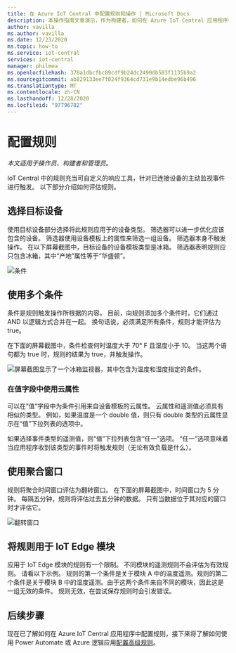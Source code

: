 ```yaml
---
title: 在 Azure IoT Central 中配置规则和操作 | Microsoft Docs
description: 本操作指南文章演示，作为构建者，如何在 Azure IoT Central 应用程序中配置基于遥测的规则和操作。
author: vavilla
ms.author: vavilla
ms.date: 12/23/2020
ms.topic: how-to
ms.service: iot-central
services: iot-central
manager: philmea
ms.openlocfilehash: 378a1dbcfbc89cdf9b24dc2490db583f1135b9a2
ms.sourcegitcommit: ab829133ee7f024f9364cd731e9b14edbe96b496
ms.translationtype: MT
ms.contentlocale: zh-CN
ms.lasthandoff: 12/28/2020
ms.locfileid: "97796782"
---
```

# <a name="configure-rules"></a>配置规则

*本文适用于操作员、构建者和管理员。*

IoT Central 中的规则充当可自定义的响应工具，针对已连接设备的主动监视事件进行触发。 以下部分介绍如何评估规则。

## <a name="select-target-devices"></a>选择目标设备

使用目标设备部分选择将此规则应用于的设备类型。 筛选器可以进一步优化应该包含的设备。 筛选器使用设备模板上的属性来筛选一组设备。 筛选器本身不触发操作。 在以下屏幕截图中，目标设备的设备模板类型是冰箱。   筛选器表明规则应只包含冰箱，其中“产地”属性等于“华盛顿”。

![条件](media/howto-configure-rules/filters.png)

## <a name="use-multiple-conditions"></a>使用多个条件

条件是规则触发操作所根据的内容。 目前，向规则添加多个条件时，它们通过 AND 以逻辑方式合并在一起。 换句话说，必须满足所有条件，规则才能评估为 true。  

在下面的屏幕截图中，条件检查何时温度大于 70&deg; F 且湿度小于 10。 当这两个语句都为 true 时，规则的结果为 true，并触发操作。

![屏幕截图显示了一个冰箱监视器，其中包含为温度和湿度指定的条件。](media/howto-configure-rules/conditions.png)

### <a name="use-a-cloud-property-in-a-value-field"></a>在值字段中使用云属性

可以在“值”字段中为条件引用来自设备模板的云属性。 云属性和遥测值必须具有相似的类型。  例如，如果温度是一个 double 值，则只有 double 类型的云属性显示在“值”下拉列表的选项中。

 如果选择事件类型的遥测值，则“值”下拉列表包含“任一”选项。 “任一”选项意味着当应用程序收到该类型的事件时将触发规则（无论有效负载是什么）。

## <a name="use-aggregate-windowing"></a>使用聚合窗口

规则将聚合时间窗口评估为翻转窗口。 在下面的屏幕截图中，时间窗口为 5 分钟。 每隔五分钟，规则将评估过去五分钟的数据。 只有当数据位于其对应的窗口时才评估它。

![翻转窗口](media/howto-configure-rules/tumbling-window.png)

## <a name="use-rules-with-iot-edge-modules"></a>将规则用于 IoT Edge 模块

应用于 IoT Edge 模块的规则有一个限制。 不同模块的遥测规则不会评估为有效规则。 请看以下示例。 规则的第一个条件是关于模块 A 中的温度遥测。规则的第二个条件是关于模块 B 中的湿度遥测。由于这两个条件来自不同的模块，因此这是一组无效的条件。 规则无效，在尝试保存规则时会引发错误。

## <a name="next-steps"></a>后续步骤

现在已了解如何在 Azure IoT Central 应用程序中配置规则，接下来将了解如何使用 Power Automate 或 Azure 逻辑应用[配置高级规则](howto-configure-rules-advanced.md)。
